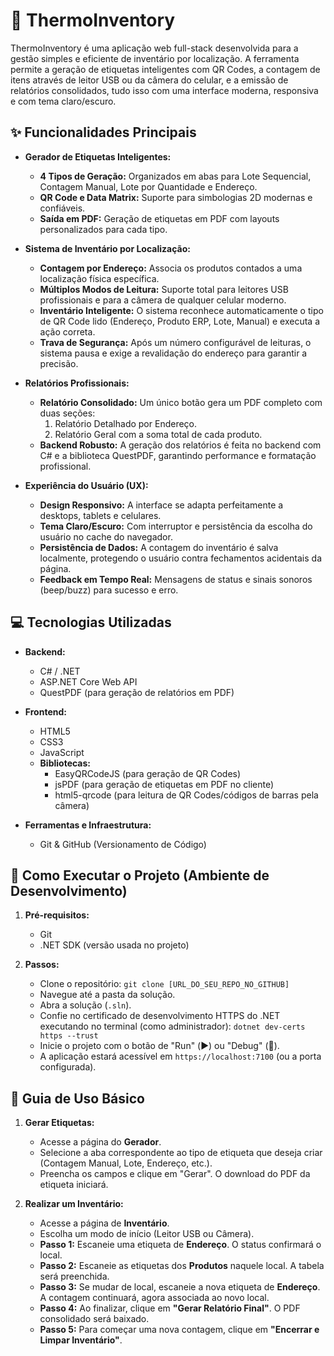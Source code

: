 # 🏢 ThermoInventory

ThermoInventory é uma aplicação web full-stack desenvolvida para a gestão simples e eficiente de inventário por localização. A ferramenta permite a geração de etiquetas inteligentes com QR Codes, a contagem de itens através de leitor USB ou da câmera do celular, e a emissão de relatórios consolidados, tudo isso com uma interface moderna, responsiva e com tema claro/escuro.

## ✨ Funcionalidades Principais

* **Gerador de Etiquetas Inteligentes:**
    * **4 Tipos de Geração:** Organizados em abas para Lote Sequencial, Contagem Manual, Lote por Quantidade e Endereço.
    * **QR Code e Data Matrix:** Suporte para simbologias 2D modernas e confiáveis.
    * **Saída em PDF:** Geração de etiquetas em PDF com layouts personalizados para cada tipo.

* **Sistema de Inventário por Localização:**
    * **Contagem por Endereço:** Associa os produtos contados a uma localização física específica.
    * **Múltiplos Modos de Leitura:** Suporte total para leitores USB profissionais e para a câmera de qualquer celular moderno.
    * **Inventário Inteligente:** O sistema reconhece automaticamente o tipo de QR Code lido (Endereço, Produto ERP, Lote, Manual) e executa a ação correta.
    * **Trava de Segurança:** Após um número configurável de leituras, o sistema pausa e exige a revalidação do endereço para garantir a precisão.

* **Relatórios Profissionais:**
    * **Relatório Consolidado:** Um único botão gera um PDF completo com duas seções:
        1.  Relatório Detalhado por Endereço.
        2.  Relatório Geral com a soma total de cada produto.
    * **Backend Robusto:** A geração dos relatórios é feita no backend com C# e a biblioteca QuestPDF, garantindo performance e formatação profissional.

* **Experiência do Usuário (UX):**
    * **Design Responsivo:** A interface se adapta perfeitamente a desktops, tablets e celulares.
    * **Tema Claro/Escuro:** Com interruptor e persistência da escolha do usuário no cache do navegador.
    * **Persistência de Dados:** A contagem do inventário é salva localmente, protegendo o usuário contra fechamentos acidentais da página.
    * **Feedback em Tempo Real:** Mensagens de status e sinais sonoros (beep/buzz) para sucesso e erro.

## 💻 Tecnologias Utilizadas

* **Backend:**
    * C# / .NET
    * ASP.NET Core Web API
    * QuestPDF (para geração de relatórios em PDF)

* **Frontend:**
    * HTML5
    * CSS3 
    * JavaScript 
    * **Bibliotecas:**
        * EasyQRCodeJS (para geração de QR Codes)
        * jsPDF (para geração de etiquetas em PDF no cliente)
        * html5-qrcode (para leitura de QR Codes/códigos de barras pela câmera)

* **Ferramentas e Infraestrutura:**
    * Git & GitHub (Versionamento de Código)

## 🚀 Como Executar o Projeto (Ambiente de Desenvolvimento)

1.  **Pré-requisitos:**
    * Git
    * .NET SDK (versão usada no projeto)

2.  **Passos:**
    * Clone o repositório: `git clone [URL_DO_SEU_REPO_NO_GITHUB]`
    * Navegue até a pasta da solução.
    * Abra a solução (`.sln`).
    * Confie no certificado de desenvolvimento HTTPS do .NET executando no terminal (como administrador): `dotnet dev-certs https --trust`
    * Inicie o projeto com o botão de "Run" (▶️) ou "Debug" (🐞).
    * A aplicação estará acessível em `https://localhost:7100` (ou a porta configurada).

## 📖 Guia de Uso Básico

1.  **Gerar Etiquetas:**
    * Acesse a página do **Gerador**.
    * Selecione a aba correspondente ao tipo de etiqueta que deseja criar (Contagem Manual, Lote, Endereço, etc.).
    * Preencha os campos e clique em "Gerar". O download do PDF da etiqueta iniciará.

2.  **Realizar um Inventário:**
    * Acesse a página de **Inventário**.
    * Escolha um modo de início (Leitor USB ou Câmera).
    * **Passo 1:** Escaneie uma etiqueta de **Endereço**. O status confirmará o local.
    * **Passo 2:** Escaneie as etiquetas dos **Produtos** naquele local. A tabela será preenchida.
    * **Passo 3:** Se mudar de local, escaneie a nova etiqueta de **Endereço**. A contagem continuará, agora associada ao novo local.
    * **Passo 4:** Ao finalizar, clique em **"Gerar Relatório Final"**. O PDF consolidado será baixado.
    * **Passo 5:** Para começar uma nova contagem, clique em **"Encerrar e Limpar Inventário"**.
